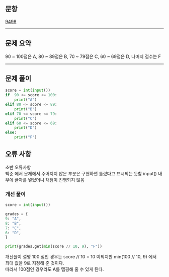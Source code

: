 ## 문항
[9498](https://www.acmicpc.net/problem/9498)

---
## 문제 요약

90 ~ 100점은 A, 80 ~ 89점은 B, 70 ~ 79점은 C, 60 ~ 69점은 D, 나머지 점수는 F

---
## 문제 풀이
```python
score = int(input())
if  90 <= score <= 100:
    print("A")
elif 80 <= score <= 89:
    print("B")
elif 70 <= score <= 79:
    print("C")
elif 60 <= score <= 69:
    print("D")
else:
    print("F")
```

## 오류 사항

초반 오류사항  
백준 에서 문제에서 주어지지 않은 부분은 구현하면 틀렸다고 표시되는 듯함
input() 내부에 글자를 넣었더니 채점이 진행되지 않음

### 개선 풀이
```python
score = int(input())

grades = {
9: "A",
8: "B",
7: "C",
6: "D",
}

print(grades.get(min(score // 10, 9), "F"))
```

개선풀이 설명
100 점인 경우는 score // 10 = 10 이되지만 min(100 // 10, 9) 에서  
최대 값을 9로 지정해 준 것이다.  
따라서 100점인 경우라도 A를 맵핑해 줄 수 있게 된다.  
